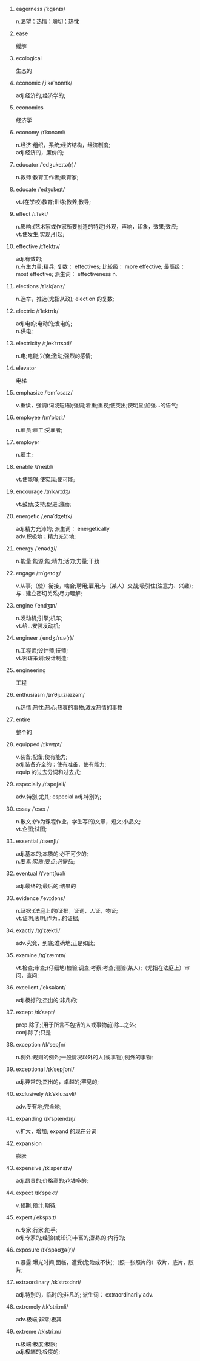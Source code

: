 1. eagerness /ˈiːgənɪs/

   n.渴望；热情；殷切；热忱

2. ease

   缓解

3. ecological

   生态的

4. economic /ˌiːkəˈnɒmɪk/

   adj.经济的;经济学的;

5. economics

   经济学

6. economy /ɪˈkɒnəmi/

   n.经济;组织，系统;经济结构，经济制度;  
   adj.经济的，廉价的;

7. educator /ˈedʒukeɪtə(r)/

   n.教师;教育工作者;教育家;

8. educate /ˈedʒukeɪt/

   vt.(在学校)教育;训练;教养;教导;

9. effect /ɪˈfekt/

   n.影响;(艺术家或作家所要创造的特定)外观，声响，印象，效果;效应;  
   vt.使发生;实现;引起;

10. effective /ɪˈfektɪv/

    adj.有效的;  
    n.有生力量;精兵; 复数： effectives; 比较级： more effective; 最高级： most effective; 派生词： effectiveness n.

11. elections /ɪˈlɛkʃənz/

    n.选举，推选(尤指从政); election 的复数;

12. electric /ɪˈlektrɪk/

    adj.电的;电动的;发电的;  
    n.供电;

13. electricity /ɪˌlekˈtrɪsəti/

    n.电;电能;兴奋;激动;强烈的感情;

14. elevator

    电梯

15. emphasize /ˈemfəsaɪz/

    v.重读，强调(词或短语);强调;着重;重视;使突出;使明显;加强…的语气;

16. employee /ɪmˈplɔɪiː/

    n.雇员;雇工;受雇者;

17. employer

    n.雇主;

18. enable /ɪˈneɪbl/

    vt.使能够;使实现;使可能;

19. encourage /ɪnˈkʌrɪdʒ/

    vt.鼓励;支持;促进;激励;

20. energetic /ˌenəˈdʒetɪk/

    adj.精力充沛的; 派生词： energetically  
    adv.积极地；精力充沛地;

21. energy /ˈenədʒi/

    n.能量;能源;能;精力;活力;力量;干劲

22. engage /ɪnˈɡeɪdʒ/

    v.从事;（使）衔接，啮合;聘用;雇用;与（某人）交战;吸引住(注意力、兴趣);与…建立密切关系;尽力理解;

23. engine /ˈendʒɪn/

    n.发动机;引擎;机车;  
    vt.给…安装发动机;

24. engineer /ˌendʒɪˈnɪə(r)/

    n.工程师;设计师;技师;  
    vt.密谋策划;设计制造;

25. engineering

    工程

26. enthusiasm /ɪnˈθjuːziæzəm/

    n.热情;热忱;热心;热衷的事物;激发热情的事物

27. entire

    整个的

28. equipped /ɪˈkwɪpt/

    v.装备;配备;使有能力;  
    adj.装备齐全的；使有准备，使有能力;  
    equip 的过去分词和过去式;

29. especially /ɪˈspeʃəli/

    adv.特别;尤其; especial adj.特别的;

30. essay /ˈeseɪ /

    n.散文;(作为课程作业，学生写的)文章，短文;小品文;  
    vt.企图;试图;

31. essential /ɪˈsenʃl/

    adj.基本的;本质的;必不可少的;  
    n.要素;实质;要点;必需品;

32. eventual /ɪˈventʃuəl/

    adj.最终的;最后的;结果的

33. evidence /ˈevɪdəns/

    n.证据;(法庭上的)证据，证词，人证，物证;  
    vt.证明;表明;作为…的证据;

34. exactly /ɪɡˈzæktli/

    adv.究竟，到底;准确地;正是如此;

35. examine /ɪɡˈzæmɪn/

    vt.检查;审查;(仔细地)检验;调查;考察;考查;测验(某人);（尤指在法庭上）审问，查问;

36. excellent /ˈeksələnt/

    adj.极好的;杰出的;非凡的;

37. except /ɪkˈsept/

    prep.除了;(用于所言不包括的人或事物前)除…之外;  
    conj.除了;只是

38. exception /ɪkˈsepʃn/

    n.例外;规则的例外;一般情况以外的人(或事物);例外的事物;

39. exceptional /ɪkˈsepʃənl/

    adj.异常的;杰出的，卓越的;罕见的;

40. exclusively /ɪkˈskluːsɪvli/

    adv.专有地;完全地;

41. expanding /ɪkˈspændɪŋ/

    v.扩大，增加; expand 的现在分词

42. expansion

    膨胀

43. expensive /ɪkˈspensɪv/

    adj.昂贵的;价格高的;花钱多的;

44. expect /ɪkˈspekt/

    v.预期;预计;期待;

45. expert /ˈekspɜːt/

    n.专家;行家;能手;  
    adj.专家的;经验(或知识)丰富的;熟练的;内行的;

46. exposure /ɪkˈspəʊʒə(r)/

    n.暴露;曝光时间;面临，遭受(危险或不快);（照一张照片的）软片，底片，胶片;

47. extraordinary /ɪkˈstrɔːdnri/

    adj.特别的，临时的;非凡的; 派生词： extraordinarily adv.

48. extremely /ɪkˈstriːmli/

    adv.极端;非常;极其

49. extreme /ɪkˈstriːm/

    n.极端;极度;极限;  
    adj.极端的;极度的;
